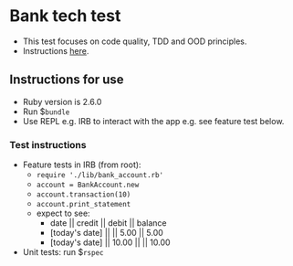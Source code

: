# Bank tech test

- This test focuses on code quality, TDD and OOD principles.
- Instructions [here](https://github.com/makersacademy/course/blob/master/individual_challenges/bank_tech_test.md).

## Instructions for use
- Ruby version is 2.6.0
- Run $`bundle`
- Use REPL e.g. IRB to interact with the app e.g. see feature test below.

### Test instructions
- Feature tests in IRB (from root):
  - `require './lib/bank_account.rb'`
  - `account = BankAccount.new`
  - `account.transaction(10)`
  - `account.print_statement`
  - expect to see:
    - date || credit || debit || balance
    - [today's date] || || 5.00 || 5.00
    - [today's date] || 10.00 || || 10.00
- Unit tests: run $`rspec`
